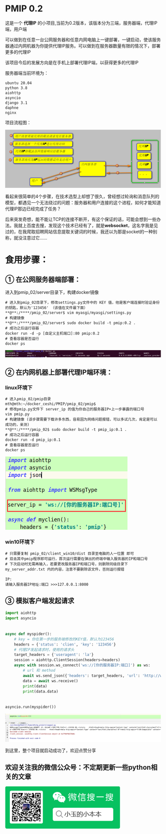 # PMIP 0.2



这是一个 **代理IP** 的小项目,当前为0.2版本，该版本分为三端，服务器端，代理IP端，用户端

可以做到在任意一台公网服务器和任意内网电脑上一键部署，一键启动，使该服务器通过内网机器为你提供代理IP服务。可以做到在服务器数量有限的情况下，部署更多的代理IP

该项目今后的发展方向是在手机上部署代理IP端，以获得更多的代理IP

服务器端当前环境为：

```shell
ubuntu 20.04
python 3.8
aiohttp
asyncio
django 3.1
daphne
nginx
```

项目流程图：

![image-20200814220248126](ReadMe.assets/image-20200814220248126.png)



看起来很简单的4个步骤，在技术选型上却想了很久，曾经想过轮询和消息队列的模型，都遇见一个无法绕过的问题：服务器和用户连接的这个进程，如何才能知道代理IP那边已经完成了任务？

后来突发奇想，能不能让TCP的连接不断开，有这个保证的话，可能会想到一些办法。我就上百度去搜，发现这个技术已经有了，就是**websocket**，这名字我是见过的，在我爬取招聘网站信息提取关键词的时候，我还以为那是socket的一种别称，就没注意过它……

# 食用步骤：

## ① 在公网服务器端部署：

进入到pmip_02/server目录下，构建docker镜像

```shell
# 进入到pmip_02目录下，修改settings.py文件中的 KEY 值，他是客户端连接时验证身份的钥匙，默认为'123456' （该值在文件最下面）
**@**:/****/pmip_02/server$ vim myasgi/myasgi/settings.py
# 构建镜像
**@**:/****/pmip_02/server$ sudo docker build -t pmip:0.2 .
# 成功之后运行容器
docker run -d -p [自定义主机端口]:80 pmip:0.2
# 查看容器是否运行
docker ps
```

![image-20200817102906271](ReadMe.assets/image-20200817102906271.png)





## ② 在内网机器上部署代理IP端环境：
### linux环境下

```shell
# 进入pmip_02/pmip目录
mth@mth:~/docker_ceshi/PMIP/pmip_02/pmip$ 
# 修改pmip.py文件下 server_ip 的值为你自己的服务器IP+上一步暴露的端口号
vim pmip.py
# 构建镜像 (该步骤需要下载许多东西，容易因为网络问题报错，可以多试几次，肯定是可以成功的，亲测)
**@**:/****/pmip_02$ sudo docker build -t pmip_ip:0.1 .
# 成功之后运行容器
docker run -d pmip_ip:0.1
# 查看容器是否运行
docker ps
```

![image-20200817115006418](ReadMe.assets/image-20200817115006418.png)

### win10环境下
```shell
# 只需要复制 pmip_02/client_win10/dist 目录至电脑的人一位置 即可
# 双击其中pmip程序即可运行，首次运行需要在弹出的终端中输入服务器的IP和端口号
# 下次启动时无需再输入，若要更改服务器IP和端口号，则删除同级目录下 my_server_addr.txt 内的内容，注意不要删除该文件，否则运行报错

IP: 
请输入服务器IP地址:端口 >>>127.0.0.1:8000 
```
## ③ 模拟客户端发起请求

```python
import aiohttp
import asyncio


async def myspider():
    # key = 你在第一步的服务端修改的KEY值，默认为123456
    headers = {'status': 'clien', 'key': '123456'}
    # 代理IP发起请求时，使用的请求头
    target_headers = {'useragent': 'la'}
    session = aiohttp.ClientSession(headers=headers)
    async with session.ws_connect('ws://[你的服务器IP:端口]') as ws:
        # url 和 method
        await ws.send_json({'headers': target_headers, 'url': 'http://www.baidu.com', 'method': 'get'})
        data = await ws.receive()
        print(data)
        print(data.data)


asyncio.run(myspider())
```

![image-20200817120019327](ReadMe.assets/image-20200817120019327.png)

到这里，整个项目就启动成功了，欢迎点赞分享



## 欢迎关注我的微信公众号：不定期更新一些python相关的文章

![QQ截图20200310002724](ReadMe.assets/QQ截图20200310002724.png)